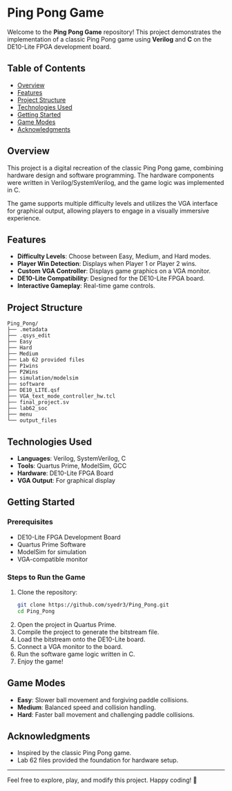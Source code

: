 # Ping Pong Game

Welcome to the **Ping Pong Game** repository! This project demonstrates the implementation of a classic Ping Pong game using **Verilog** and **C** on the DE10-Lite FPGA development board.

## Table of Contents

- [Overview](#overview)
- [Features](#features)
- [Project Structure](#project-structure)
- [Technologies Used](#technologies-used)
- [Getting Started](#getting-started)
- [Game Modes](#game-modes)
- [Acknowledgments](#acknowledgments)

## Overview

This project is a digital recreation of the classic Ping Pong game, combining hardware design and software programming. The hardware components were written in Verilog/SystemVerilog, and the game logic was implemented in C.

The game supports multiple difficulty levels and utilizes the VGA interface for graphical output, allowing players to engage in a visually immersive experience.

## Features

- **Difficulty Levels**: Choose between Easy, Medium, and Hard modes.
- **Player Win Detection**: Displays when Player 1 or Player 2 wins.
- **Custom VGA Controller**: Displays game graphics on a VGA monitor.
- **DE10-Lite Compatibility**: Designed for the DE10-Lite FPGA board.
- **Interactive Gameplay**: Real-time game controls.

## Project Structure

```
Ping_Pong/
├── .metadata
├── .qsys_edit
├── Easy
├── Hard
├── Medium
├── Lab 62 provided files
├── P1wins
├── P2Wins
├── simulation/modelsim
├── software
├── DE10_LITE.qsf
├── VGA_text_mode_controller_hw.tcl
├── final_project.sv
├── lab62_soc
├── menu
└── output_files
```

## Technologies Used

- **Languages**: Verilog, SystemVerilog, C
- **Tools**: Quartus Prime, ModelSim, GCC
- **Hardware**: DE10-Lite FPGA Board
- **VGA Output**: For graphical display

## Getting Started

### Prerequisites

- DE10-Lite FPGA Development Board
- Quartus Prime Software
- ModelSim for simulation
- VGA-compatible monitor

### Steps to Run the Game

1. Clone the repository:
   ```bash
   git clone https://github.com/syedr3/Ping_Pong.git
   cd Ping_Pong
   ```
2. Open the project in Quartus Prime.
3. Compile the project to generate the bitstream file.
4. Load the bitstream onto the DE10-Lite board.
5. Connect a VGA monitor to the board.
6. Run the software game logic written in C.
7. Enjoy the game!

## Game Modes

- **Easy**: Slower ball movement and forgiving paddle collisions.
- **Medium**: Balanced speed and collision handling.
- **Hard**: Faster ball movement and challenging paddle collisions.

## Acknowledgments

- Inspired by the classic Ping Pong game.
- Lab 62 files provided the foundation for hardware setup.

---

Feel free to explore, play, and modify this project. Happy coding! 🚀
